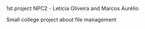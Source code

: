 1st project NPC2 - Letícia Oliveira and Marcos Aurélio

Small college project about file management
